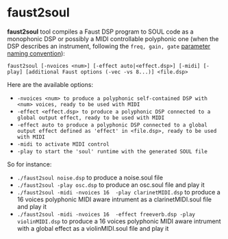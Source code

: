 # faust2soul

**faust2soul** tool compiles a Faust DSP program to SOUL code as a monophonic DSP or possibly a MIDI controllable polyphonic one (when the DSP describes an instrument, following the `freq, gain, gate` [parameter naming convention](https://faust.grame.fr/doc/manual/index.html#midi-polyphony-support)):

`faust2soul [-nvoices <num>] [-effect auto|<effect.dsp>] [-midi] [-play] [additional Faust options (-vec -vs 8...)] <file.dsp>`

Here are the available options:

- `-nvoices <num> to produce a polyphonic self-contained DSP with <num> voices, ready to be used with MIDI`
- `-effect <effect.dsp> to produce a polyphonic DSP connected to a global output effect, ready to be used with MIDI`
- `-effect auto to produce a polyphonic DSP connected to a global output effect defined as 'effect' in <file.dsp>, ready to be used with MIDI`
- `-midi to activate MIDI control`
- `-play to start the 'soul' runtime with the generated SOUL file`

So for instance:

- `./faust2soul noise.dsp` to produce a noise.soul file
- `./faust2soul -play osc.dsp` to produce an osc.soul file and play it
- `./faust2soul -midi -nvoices 16  -play clarinetMIDI.dsp` to produce a 16 voices polyphonic MIDI aware intrument as a clarinetMIDI.soul file and play it
- `./faust2soul -midi -nvoices 16  -effect freeverb.dsp -play violinMIDI.dsp` to produce a 16 voices polyphonic MIDI aware intrument with a global effect as a violinMIDI.soul file and play it



